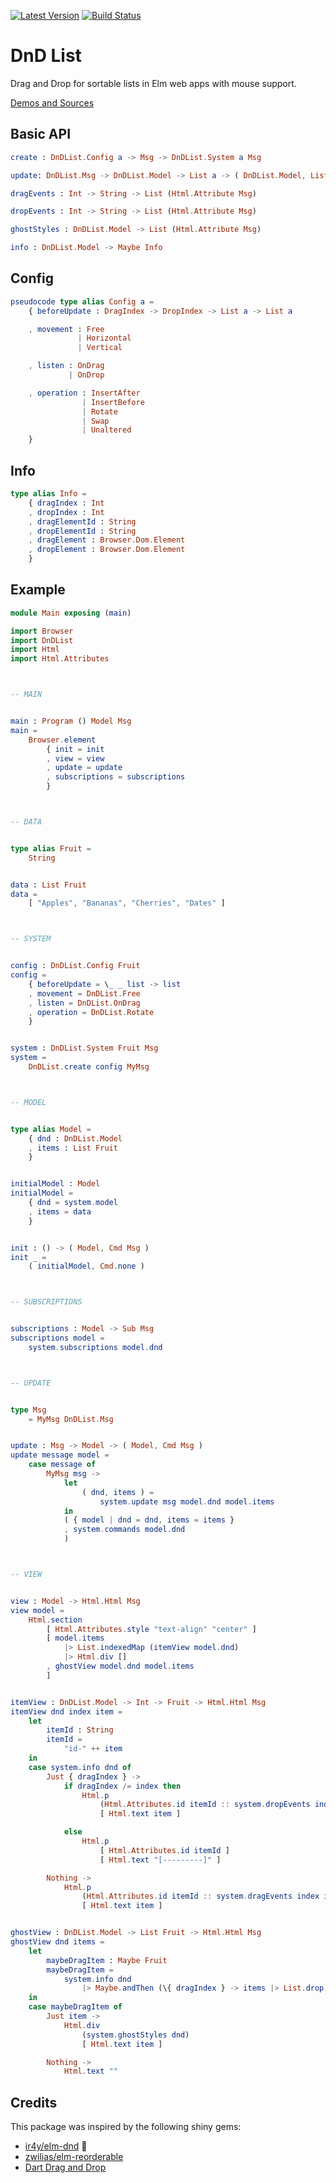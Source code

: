 [![Latest Version](https://img.shields.io/elm-package/v/annaghi/dnd-list.svg?label=version)](https://package.elm-lang.org/packages/annaghi/dnd-list/latest/) [![Build Status](https://travis-ci.org/annaghi/dnd-list.svg?branch=master)](https://travis-ci.org/annaghi/dnd-list)

# DnD List

Drag and Drop for sortable lists in Elm web apps with mouse support.

[Demos and Sources](https://annaghi.github.io/dnd-list/)

## Basic API

```elm
create : DnDList.Config a -> Msg -> DnDList.System a Msg
```

```elm
update: DnDList.Msg -> DnDList.Model -> List a -> ( DnDList.Model, List a )

dragEvents : Int -> String -> List (Html.Attribute Msg)

dropEvents : Int -> String -> List (Html.Attribute Msg)

ghostStyles : DnDList.Model -> List (Html.Attribute Msg)

info : DnDList.Model -> Maybe Info
```

## Config

```elm
pseudocode type alias Config a =
    { beforeUpdate : DragIndex -> DropIndex -> List a -> List a

    , movement : Free
               | Horizontal
               | Vertical

    , listen : OnDrag
             | OnDrop

    , operation : InsertAfter
                | InsertBefore
                | Rotate
                | Swap
                | Unaltered
    }
```

## Info

```elm
type alias Info =
    { dragIndex : Int
    , dropIndex : Int
    , dragElementId : String
    , dropElementId : String
    , dragElement : Browser.Dom.Element
    , dropElement : Browser.Dom.Element
    }
```

## Example

```elm
module Main exposing (main)

import Browser
import DnDList
import Html
import Html.Attributes



-- MAIN


main : Program () Model Msg
main =
    Browser.element
        { init = init
        , view = view
        , update = update
        , subscriptions = subscriptions
        }



-- DATA


type alias Fruit =
    String


data : List Fruit
data =
    [ "Apples", "Bananas", "Cherries", "Dates" ]



-- SYSTEM


config : DnDList.Config Fruit
config =
    { beforeUpdate = \_ _ list -> list
    , movement = DnDList.Free
    , listen = DnDList.OnDrag
    , operation = DnDList.Rotate
    }


system : DnDList.System Fruit Msg
system =
    DnDList.create config MyMsg



-- MODEL


type alias Model =
    { dnd : DnDList.Model
    , items : List Fruit
    }


initialModel : Model
initialModel =
    { dnd = system.model
    , items = data
    }


init : () -> ( Model, Cmd Msg )
init _ =
    ( initialModel, Cmd.none )



-- SUBSCRIPTIONS


subscriptions : Model -> Sub Msg
subscriptions model =
    system.subscriptions model.dnd



-- UPDATE


type Msg
    = MyMsg DnDList.Msg


update : Msg -> Model -> ( Model, Cmd Msg )
update message model =
    case message of
        MyMsg msg ->
            let
                ( dnd, items ) =
                    system.update msg model.dnd model.items
            in
            ( { model | dnd = dnd, items = items }
            , system.commands model.dnd
            )



-- VIEW


view : Model -> Html.Html Msg
view model =
    Html.section
        [ Html.Attributes.style "text-align" "center" ]
        [ model.items
            |> List.indexedMap (itemView model.dnd)
            |> Html.div []
        , ghostView model.dnd model.items
        ]


itemView : DnDList.Model -> Int -> Fruit -> Html.Html Msg
itemView dnd index item =
    let
        itemId : String
        itemId =
            "id-" ++ item
    in
    case system.info dnd of
        Just { dragIndex } ->
            if dragIndex /= index then
                Html.p
                    (Html.Attributes.id itemId :: system.dropEvents index itemId)
                    [ Html.text item ]

            else
                Html.p
                    [ Html.Attributes.id itemId ]
                    [ Html.text "[---------]" ]

        Nothing ->
            Html.p
                (Html.Attributes.id itemId :: system.dragEvents index itemId)
                [ Html.text item ]


ghostView : DnDList.Model -> List Fruit -> Html.Html Msg
ghostView dnd items =
    let
        maybeDragItem : Maybe Fruit
        maybeDragItem =
            system.info dnd
                |> Maybe.andThen (\{ dragIndex } -> items |> List.drop dragIndex |> List.head)
    in
    case maybeDragItem of
        Just item ->
            Html.div
                (system.ghostStyles dnd)
                [ Html.text item ]

        Nothing ->
            Html.text ""
```

## Credits

This package was inspired by the following shiny gems:

- [ir4y/elm-dnd](https://package.elm-lang.org/packages/ir4y/elm-dnd/latest/) :gem:
- [zwilias/elm-reorderable](https://package.elm-lang.org/packages/zwilias/elm-reorderable/latest/)
- [Dart Drag and Drop](https://code.makery.ch/library/dart-drag-and-drop/)
